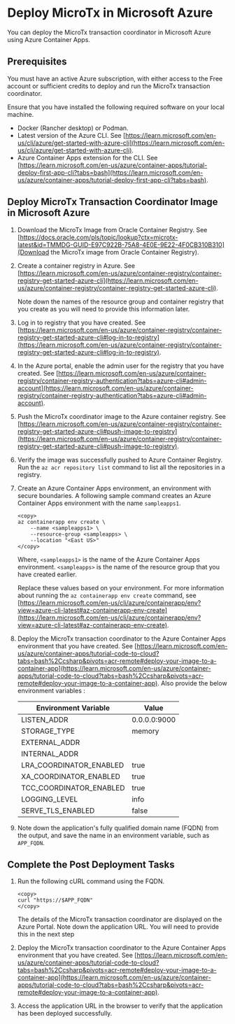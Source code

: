 # Deploy MicroTx in Microsoft Azure

You can deploy the MicroTx transaction coordinator in Microsoft Azure using Azure Container Apps.

## Prerequisites

You must have an active Azure subscription, with either access to the Free account or sufficient credits to deploy and run the MicroTx transaction coordinator.

Ensure that you have installed the following required software on your local machine.

* Docker (Rancher desktop) or Podman.
* Latest version of the Azure CLI. See [https://learn.microsoft.com/en-us/cli/azure/get-started-with-azure-cli](https://learn.microsoft.com/en-us/cli/azure/get-started-with-azure-cli).
* Azure Container Apps extension for the CLI. See [https://learn.microsoft.com/en-us/azure/container-apps/tutorial-deploy-first-app-cli?tabs=bash](https://learn.microsoft.com/en-us/azure/container-apps/tutorial-deploy-first-app-cli?tabs=bash).

## Deploy MicroTx Transaction Coordinator Image in Microsoft Azure

1. Download the MicroTx Image from Oracle Container Registry. See [https://docs.oracle.com/pls/topic/lookup?ctx=microtx-latest&id=TMMDG-GUID-E97C922B-75A8-4E0E-9E22-4F0CB310B310](Download the MicroTx image from Oracle Container Registry).

2. Create a container registry in Azure. See [https://learn.microsoft.com/en-us/azure/container-registry/container-registry-get-started-azure-cli](https://learn.microsoft.com/en-us/azure/container-registry/container-registry-get-started-azure-cli).

    Note down the names of the resource group and container registry that you create as you will need to provide this information later.

3. Log in to registry that you have created. See [https://learn.microsoft.com/en-us/azure/container-registry/container-registry-get-started-azure-cli#log-in-to-registry](https://learn.microsoft.com/en-us/azure/container-registry/container-registry-get-started-azure-cli#log-in-to-registry).

4. In the Azure portal, enable the admin user for the registry that you have created. See [https://learn.microsoft.com/en-us/azure/container-registry/container-registry-authentication?tabs=azure-cli#admin-account](https://learn.microsoft.com/en-us/azure/container-registry/container-registry-authentication?tabs=azure-cli#admin-account).

5. Push the MicroTx coordinator image to the Azure container registry. See [https://learn.microsoft.com/en-us/azure/container-registry/container-registry-get-started-azure-cli#push-image-to-registry](https://learn.microsoft.com/en-us/azure/container-registry/container-registry-get-started-azure-cli#push-image-to-registry).

6. Verify the image was successfully pushed to Azure Container Registry. Run the `az acr repository list` command to list all the repositories in a registry.

7. Create an Azure Container Apps environment, an environment with secure boundaries. A following sample command creates an Azure Container Apps environment with the name `sampleapps1`.

    ```text
    <copy>
    az containerapp env create \
        --name <sampleapps1> \
        --resource-group <sampleapps> \
        --location "<East US>"
    </copy>
    ```

    Where,
    `<sampleapps1>` is the name of the Azure Container Apps environment.
    `<sampleapps>` is the name of the resource group that you have created earlier.

    Replace these values based on your environment. For more information about running the `az containerapp env create` command, see [https://learn.microsoft.com/en-us/cli/azure/containerapp/env?view=azure-cli-latest#az-containerapp-env-create](https://learn.microsoft.com/en-us/cli/azure/containerapp/env?view=azure-cli-latest#az-containerapp-env-create).

8. Deploy the MicroTx transaction coordinator to the Azure Container Apps environment that you have created. See [https://learn.microsoft.com/en-us/azure/container-apps/tutorial-code-to-cloud?tabs=bash%2Ccsharp&pivots=acr-remote#deploy-your-image-to-a-container-app](https://learn.microsoft.com/en-us/azure/container-apps/tutorial-code-to-cloud?tabs=bash%2Ccsharp&pivots=acr-remote#deploy-your-image-to-a-container-app).
   Also provide the below environment variables :

   | Environment Variable    | Value                        |
   |-------------------------|-----------------------------|
   | LISTEN_ADDR             | 0.0.0.0:9000                |
   | STORAGE_TYPE            | memory                      |
   | EXTERNAL_ADDR           | <microtx-application-url>   |
   | INTERNAL_ADDR           | <microtx-application-url>   |
   | LRA_COORDINATOR_ENABLED | true                        |
   | XA_COORDINATOR_ENABLED  | true                        |
   | TCC_COORDINATOR_ENABLED | true                        |
   | LOGGING_LEVEL           | info                        |
   | SERVE_TLS_ENABLED       | false                       |


9. Note down the application's fully qualified domain name (FQDN) from the output, and save the name in an environment variable, such as `APP_FQDN`.

## Complete the Post Deployment Tasks

1. Run the following cURL command using the FQDN.

    ```
    <copy>
    curl "https://$APP_FQDN"
    </copy>
    ```

    The details of the MicroTx transaction coordinator are displayed on the Azure Portal. Note down the application URL. You will need to provide this in the next step

2. Deploy the MicroTx transaction coordinator to the Azure Container Apps environment that you have created. See [https://learn.microsoft.com/en-us/azure/container-apps/tutorial-code-to-cloud?tabs=bash%2Ccsharp&pivots=acr-remote#deploy-your-image-to-a-container-app](https://learn.microsoft.com/en-us/azure/container-apps/tutorial-code-to-cloud?tabs=bash%2Ccsharp&pivots=acr-remote#deploy-your-image-to-a-container-app).

3. Access the application URL in the browser to verify that the application has been deployed successfully.